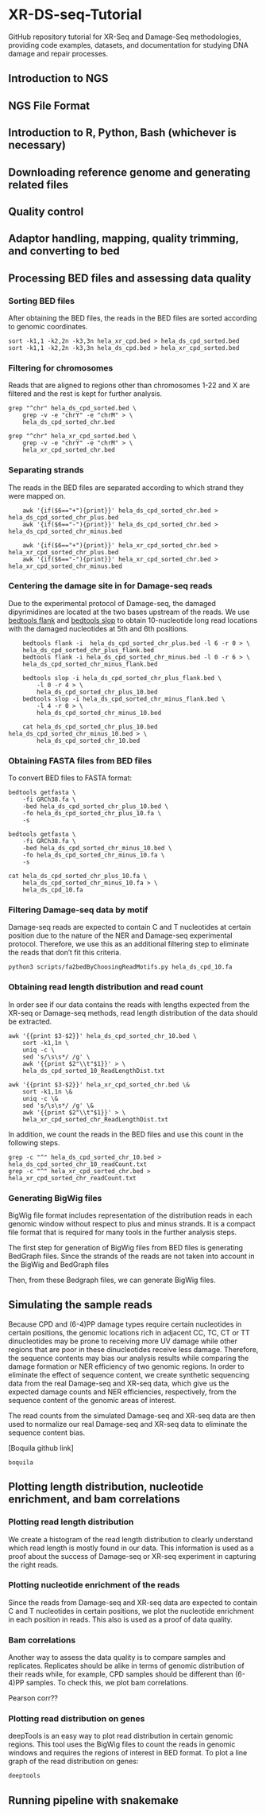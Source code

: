 # XR-DS-seq-Tutorial
 GitHub repository tutorial for XR-Seq and Damage-Seq methodologies, providing code examples, datasets, and documentation for studying DNA damage and repair processes.

## Introduction to NGS

## NGS File Format

## Introduction to R, Python, Bash (whichever is necessary)

## Downloading reference genome and generating related files 

## Quality control

## Adaptor handling, mapping, quality trimming, and converting to bed

## Processing BED files and assessing data quality
### Sorting BED files
After obtaining the BED files, the reads in the BED files are sorted according to genomic coordinates.

    sort -k1,1 -k2,2n -k3,3n hela_xr_cpd.bed > hela_ds_cpd_sorted.bed
    sort -k1,1 -k2,2n -k3,3n hela_ds_cpd.bed > hela_xr_cpd_sorted.bed

### Filtering for chromosomes
Reads that are aligned to regions other than chromosomes 1-22 and X are filtered and the rest is kept for further analysis.

    grep "^chr" hela_ds_cpd_sorted.bed \ 
        grep -v -e "chrY" -e "chrM" > \
        hela_ds_cpd_sorted_chr.bed
    
    grep "^chr" hela_xr_cpd_sorted.bed \ 
        grep -v -e "chrY" -e "chrM" > \
        hela_xr_cpd_sorted_chr.bed

### Separating strands
The reads in the BED files are separated according to which strand they were mapped on.
```
    awk '{if($6=="+"){print}}' hela_ds_cpd_sorted_chr.bed > hela_ds_cpd_sorted_chr_plus.bed
    awk '{if($6=="-"){print}}' hela_ds_cpd_sorted_chr.bed > hela_ds_cpd_sorted_chr_minus.bed

    awk '{if($6=="+"){print}}' hela_xr_cpd_sorted_chr.bed > hela_xr_cpd_sorted_chr_plus.bed
    awk '{if($6=="-"){print}}' hela_xr_cpd_sorted_chr.bed > hela_xr_cpd_sorted_chr_minus.bed
```

### Centering the damage site in for Damage-seq reads
Due to the experimental protocol of Damage-seq, the damaged dipyrimidines are located at the two bases upstream of the reads. We use [bedtools flank](https://www.google.com/search?q=bedtools+flank&rlz=1C1GCEU_enTR1010TR1010&oq=bedtools&aqs=chrome.0.69i59j69i57j69i64j69i59l2j69i60l3.2002j0j7&sourceid=chrome&ie=UTF-8) and [bedtools slop](https://bedtools.readthedocs.io/en/latest/content/tools/slop.html) to obtain 10-nucleotide long read locations with the damaged nucleotides at 5th and 6th positions.
```
    bedtools flank -i  hela_ds_cpd_sorted_chr_plus.bed -l 6 -r 0 > \
    hela_ds_cpd_sorted_chr_plus_flank.bed
    bedtools flank -i hela_ds_cpd_sorted_chr_minus.bed -l 0 -r 6 > \
    hela_ds_cpd_sorted_chr_minus_flank.bed
```
```
    bedtools slop -i hela_ds_cpd_sorted_chr_plus_flank.bed \
        -l 0 -r 4 > \
        hela_ds_cpd_sorted_chr_plus_10.bed
    bedtools slop -i hela_ds_cpd_sorted_chr_minus_flank.bed \
        -l 4 -r 0 > \
        hela_ds_cpd_sorted_chr_minus_10.bed
```
```
    cat hela_ds_cpd_sorted_chr_plus_10.bed hela_ds_cpd_sorted_chr_minus_10.bed > \
        hela_ds_cpd_sorted_chr_10.bed
```

### Obtaining FASTA files from BED files
To convert BED files to FASTA format:
    
    bedtools getfasta \
        -fi GRCh38.fa \
        -bed hela_ds_cpd_sorted_chr_plus_10.bed \
        -fo hela_ds_cpd_sorted_chr_plus_10.fa \
        -s

    bedtools getfasta \
        -fi GRCh38.fa \
        -bed hela_ds_cpd_sorted_chr_minus_10.bed \
        -fo hela_ds_cpd_sorted_chr_minus_10.fa \
        -s
    
    cat hela_ds_cpd_sorted_chr_plus_10.fa \
        hela_ds_cpd_sorted_chr_minus_10.fa > \
        hela_ds_cpd_10.fa

### Filtering Damage-seq data by motif
Damage-seq reads are expected to contain C and T nucleotides at certain position due to the nature of the NER and Damage-seq experimental protocol. Therefore, we use this as an additional filtering step to eliminate the reads that don’t fit this criteria.

    python3 scripts/fa2bedByChoosingReadMotifs.py hela_ds_cpd_10.fa

### Obtaining read length distribution and read count
In order see if our data contains the reads with lengths expected from the XR-seq or Damage-seq methods, read length distribution of the data should be extracted.

    awk '{{print $3-$2}}' hela_ds_cpd_sorted_chr_10.bed \
        sort -k1,1n \
        uniq -c \
        sed 's/\s\s*/ /g' \
        awk '{{print $2"\\t"$1}}' > \
        hela_ds_cpd_sorted_10_ReadLengthDist.txt

    awk '{{print $3-$2}}' hela_xr_cpd_sorted_chr.bed \&
        sort -k1,1n \& 
        uniq -c \& 
        sed 's/\s\s*/ /g' \&
        awk '{{print $2"\\t"$1}}' > \
        hela_xr_cpd_sorted_chr_ReadLengthDist.txt

In addition, we count the reads in the BED files and use this count in the following steps. 

    grep -c "^" hela_ds_cpd_sorted_chr_10.bed > hela_ds_cpd_sorted_chr_10_readCount.txt
    grep -c "^" hela_xr_cpd_sorted_chr.bed > hela_xr_cpd_sorted_chr_readCount.txt

### Generating BigWig files

BigWig file format includes representation of the distribution reads in each genomic window without respect to plus and minus strands. It is a compact file format that is required for many tools in the further analysis steps. 

The first step for generation of BigWig files from BED files is generating BedGraph files. Since the strands of the reads are not taken into account in the BigWig and BedGraph files

>

Then, from these Bedgraph files, we can generate BigWig files. 


## Simulating the sample reads
Because CPD and (6-4)PP damage types require certain nucleotides in certain positions, the genomic locations rich in adjacent CC, TC, CT or TT dinucleotides may be prone to receiving more UV damage while other regions that are poor in these dinucleotides receive less damage. Therefore, the sequence contents may bias our analysis results while comparing the damage formation or NER efficiency of two genomic regions. In order to eliminate the effect of  sequence content, we create synthetic sequencing data from the real Damage-seq and XR-seq data, which give us the expected damage counts and NER efficiencies, respectively, from the sequence content of the genomic areas of interest.

The read counts from the simulated Damage-seq and XR-seq data are then used to normalize our real Damage-seq and XR-seq data to eliminate the sequence content bias. 

[Boquila github link]

    boquila


## Plotting length distribution, nucleotide enrichment, and bam correlations

### Plotting read length distribution

We create a histogram of the read length distribution to clearly understand which read length is mostly found in our data. This information is used as a proof about the success of Damage-seq or XR-seq experiment in capturing the right reads. 

>


### Plotting nucleotide enrichment of the reads

Since the reads from Damage-seq and XR-seq data are expected to contain C and T nucleotides in certain positions, we plot the nucleotide enrichment in each position in reads. This also is used as a proof of data quality. 


### Bam correlations

Another way to assess the data quality is to compare samples and replicates. Replicates should be alike in terms of genomic distribution of their reads while, for example, CPD samples should be different than (6-4)PP samples. To check this, we plot bam correlations. 

Pearson corr??


### Plotting read distribution on genes

deepTools is an easy way to plot read distribution in certain genomic regions. This tool uses the BigWig files to count the reads in genomic windows and requires the regions of interest in BED format. To plot a line graph of the read  distribution on genes:

    deeptools 

## Running pipeline with snakemake
